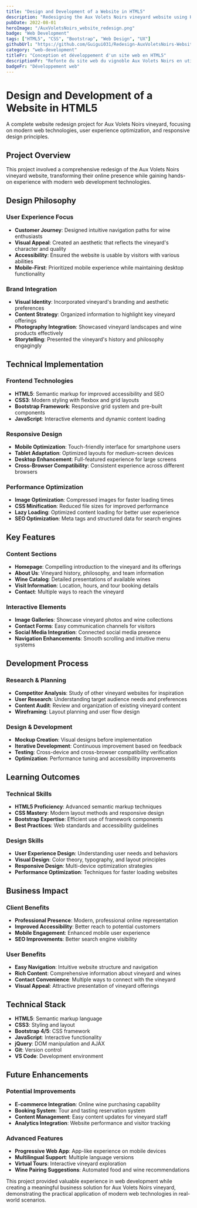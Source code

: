 ```yaml
---
title: "Design and Development of a Website in HTML5"
description: "Redesigning the Aux Volets Noirs vineyard website using HTML5, CSS, and Bootstrap to gain experience on these technologies while working on giving the best user experience."
pubDate: 2022-08-01
heroImage: "/AuxVoletsNoirs_website_redesign.png"
badge: "Web Development"
tags: ["HTML5", "CSS", "Bootstrap", "Web Design", "UX"]
githubUrl: "https://github.com/Guigui031/Redesign-AuxVoletsNoirs-Website"
category: "web-development"
titleFr: "Conception et développement d'un site web en HTML5"
descriptionFr: "Refonte du site web du vignoble Aux Volets Noirs en utilisant HTML5, CSS et Bootstrap pour acquérir de l'expérience sur ces technologies tout en travaillant à offrir la meilleure expérience utilisateur."
badgeFr: "Développement web"
---
```


# Design and Development of a Website in HTML5

A complete website redesign project for Aux Volets Noirs vineyard, focusing on modern web technologies, user experience optimization, and responsive design principles.

## Project Overview

This project involved a comprehensive redesign of the Aux Volets Noirs vineyard website, transforming their online presence while gaining hands-on experience with modern web development technologies.

## Design Philosophy

### User Experience Focus
- **Customer Journey**: Designed intuitive navigation paths for wine enthusiasts
- **Visual Appeal**: Created an aesthetic that reflects the vineyard's character and quality
- **Accessibility**: Ensured the website is usable by visitors with various abilities
- **Mobile-First**: Prioritized mobile experience while maintaining desktop functionality

### Brand Integration
- **Visual Identity**: Incorporated vineyard's branding and aesthetic preferences
- **Content Strategy**: Organized information to highlight key vineyard offerings
- **Photography Integration**: Showcased vineyard landscapes and wine products effectively
- **Storytelling**: Presented the vineyard's history and philosophy engagingly

## Technical Implementation

### Frontend Technologies
- **HTML5**: Semantic markup for improved accessibility and SEO
- **CSS3**: Modern styling with flexbox and grid layouts
- **Bootstrap Framework**: Responsive grid system and pre-built components
- **JavaScript**: Interactive elements and dynamic content loading

### Responsive Design
- **Mobile Optimization**: Touch-friendly interface for smartphone users
- **Tablet Adaptation**: Optimized layouts for medium-screen devices
- **Desktop Enhancement**: Full-featured experience for large screens
- **Cross-Browser Compatibility**: Consistent experience across different browsers

### Performance Optimization
- **Image Optimization**: Compressed images for faster loading times
- **CSS Minification**: Reduced file sizes for improved performance
- **Lazy Loading**: Optimized content loading for better user experience
- **SEO Optimization**: Meta tags and structured data for search engines

## Key Features

### Content Sections
- **Homepage**: Compelling introduction to the vineyard and its offerings
- **About Us**: Vineyard history, philosophy, and team information
- **Wine Catalog**: Detailed presentations of available wines
- **Visit Information**: Location, hours, and tour booking details
- **Contact**: Multiple ways to reach the vineyard

### Interactive Elements
- **Image Galleries**: Showcase vineyard photos and wine collections
- **Contact Forms**: Easy communication channels for visitors
- **Social Media Integration**: Connected social media presence
- **Navigation Enhancements**: Smooth scrolling and intuitive menu systems

## Development Process

### Research & Planning
- **Competitor Analysis**: Study of other vineyard websites for inspiration
- **User Research**: Understanding target audience needs and preferences
- **Content Audit**: Review and organization of existing vineyard content
- **Wireframing**: Layout planning and user flow design

### Design & Development
- **Mockup Creation**: Visual designs before implementation
- **Iterative Development**: Continuous improvement based on feedback
- **Testing**: Cross-device and cross-browser compatibility verification
- **Optimization**: Performance tuning and accessibility improvements

## Learning Outcomes

### Technical Skills
- **HTML5 Proficiency**: Advanced semantic markup techniques
- **CSS Mastery**: Modern layout methods and responsive design
- **Bootstrap Expertise**: Efficient use of framework components
- **Best Practices**: Web standards and accessibility guidelines

### Design Skills
- **User Experience Design**: Understanding user needs and behaviors
- **Visual Design**: Color theory, typography, and layout principles
- **Responsive Design**: Multi-device optimization strategies
- **Performance Optimization**: Techniques for faster loading websites

## Business Impact

### Client Benefits
- **Professional Presence**: Modern, professional online representation
- **Improved Accessibility**: Better reach to potential customers
- **Mobile Engagement**: Enhanced mobile user experience
- **SEO Improvements**: Better search engine visibility

### User Benefits
- **Easy Navigation**: Intuitive website structure and navigation
- **Rich Content**: Comprehensive information about vineyard and wines
- **Contact Convenience**: Multiple ways to connect with the vineyard
- **Visual Appeal**: Attractive presentation of vineyard offerings

## Technical Stack

- **HTML5**: Semantic markup language
- **CSS3**: Styling and layout
- **Bootstrap 4/5**: CSS framework
- **JavaScript**: Interactive functionality
- **jQuery**: DOM manipulation and AJAX
- **Git**: Version control
- **VS Code**: Development environment

## Future Enhancements

### Potential Improvements
- **E-commerce Integration**: Online wine purchasing capability
- **Booking System**: Tour and tasting reservation system
- **Content Management**: Easy content updates for vineyard staff
- **Analytics Integration**: Website performance and visitor tracking

### Advanced Features
- **Progressive Web App**: App-like experience on mobile devices
- **Multilingual Support**: Multiple language versions
- **Virtual Tours**: Interactive vineyard exploration
- **Wine Pairing Suggestions**: Automated food and wine recommendations

This project provided valuable experience in web development while creating a meaningful business solution for Aux Volets Noirs vineyard, demonstrating the practical application of modern web technologies in real-world scenarios.